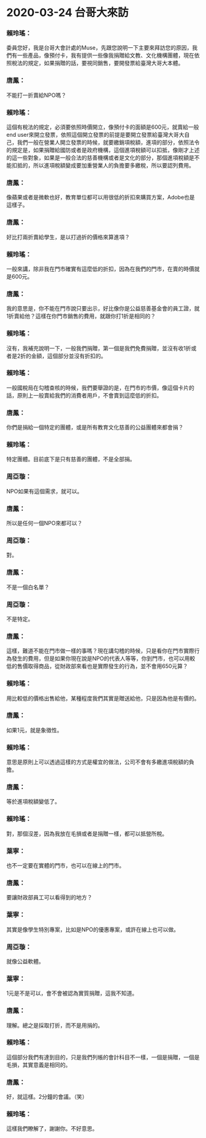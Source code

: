 # 2020-03-24 台哥大來訪

### 賴玲瑤：
委員您好，我是台哥大會計處的Muse，先跟您說明一下主要來拜訪您的原因，我們有一些產品，像預付卡，我有提供一些像我捐贈給文教、文化機構團體，現在依照稅法的規定，如果捐贈的話，要視同銷售，要開發票給臺灣大哥大本體。

### 唐鳳：
不能打一折賣給NPO嗎？

### 賴玲瑤：
這個有稅法的規定，必須要依照時價開立，像預付卡的面額是600元，就賣給一般end user來開立發票，依照這個開立發票的前提是要開立發票給臺灣大哥大自己，我們一般在營業人開立發票的時候，就要繳銷項稅額，進項的部分，依照法令的規定是，如果捐贈給國防或者是政府機構，這個進項稅額可以扣抵，像剛才上述的這一些對象，如果是一般合法的慈善機構或者是文化的部分，那個進項稅額是不能扣抵的，所以進項稅額變成要加重營業人的負擔要多繳稅，所以要認列費用。

### 唐鳳：
像蘋果或者是微軟也好，教育單位都可以用很低的折扣來購買方案，Adobe也是這樣子。

### 唐鳳：
好比打兩折賣給學生，是以打過折的價格來算進項？

### 賴玲瑤：
一般來講，除非我在門市確實有這麼低的折扣，因為在我們的門市，在賣的時價就是600元。

### 唐鳳：
我的意思是，你不能在門市說只要出示，好比像你是公益慈善基金會的員工證，就1折賣給他？這樣在你門市銷售的費用，就跟你打1折是相同的？

### 賴玲瑤：
沒有，我補充說明一下，一般我們捐贈，第一個是我們免費捐贈，並沒有收1折或者是2折的金額，這個部分並沒有折扣的。

### 賴玲瑤：
一般國稅局在勾稽查核的時候，我們要舉證的是，在門市的市價，像這個卡片的話，原則上一般賣給我們的消費者用戶，不會賣到這麼低的折扣。

### 唐鳳：
你們是捐給一個特定的團體，或是所有教育文化慈善的公益團體來都會捐？

### 賴玲瑤：
特定團體。目前底下是只有慈善的團體，不是全部捐。

### 周亞璇：
NPO如果有這個需求，就可以。

### 唐鳳：
所以是任何一個NPO來都可以？

### 周亞璇：
對。

### 唐鳳：
不是一個白名單？

### 周亞璇：
不是特定。

### 唐鳳：
這樣，難道不能在門市做一樣的事嗎？現在講勾稽的時候，只是看你在門市實際行為發生的費用，但是如果你現在說是NPO的代表人等等，你到門市，也可以用較低的售價取得商品，從財政部來看也是實際發生的行為，並不會用650元算？

### 賴玲瑤：
用比較低的價格出售給他，某種程度我們其實是贈送給他，只是因為他是有價的。

### 唐鳳：
如果1元，就是象徵性。

### 賴玲瑤：
意思是原則上可以透過這樣的方式是權宜的做法，公司不會有多繳進項稅額的負擔。

### 唐鳳：
等於進項稅額變低了。

### 賴玲瑤：
對，那個沒差，因為我放在毛損或者是捐贈一樣，都可以抵營所稅。

### 葉寧：
也不一定要在實體的門市，也可以在線上的門市。

### 唐鳳：
要讓財政部員工可以看得到的地方？

### 葉寧：
其實是像學生特別專案，比如是NPO的優惠專案，或許在線上也可以做。

### 周亞璇：
就像公益軟體。

### 葉寧：
1元是不是可以，會不會被認為實質捐贈，這我不知道。

### 唐鳳：
理解。總之是採取打折，而不是用捐的。

### 賴玲瑤：
這個部分我們有達到目的，只是我們列帳的會計科目不一樣，一個是捐贈，一個是毛損，其實意義是相同的。

### 唐鳳：
好，就這樣。2分鐘的會議。（笑）

### 賴玲瑤：
這樣我們瞭解了，謝謝你。不好意思。

